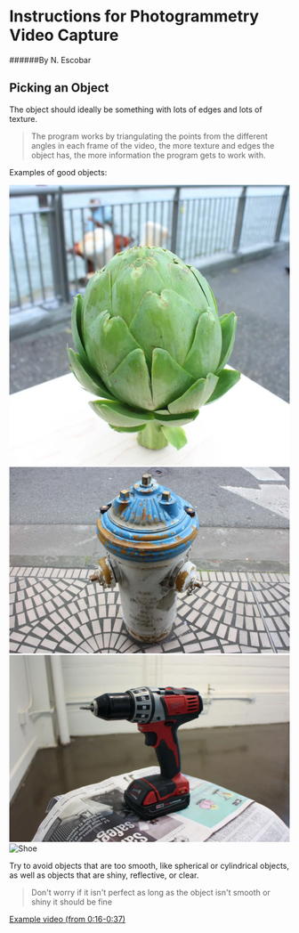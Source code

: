 # Instructions for Photogrammetry Video Capture
######By N. Escobar

## Picking an Object
The object should ideally be something with lots of edges 
and lots of texture.

> The program works by triangulating the points from the 
> different angles in each frame of the video, the more 
> texture and edges the object has, the more information
> the program gets to work with.

Examples of good objects:

![Artichoke](artichoke.webp)
![Hydrant](hydrant.webp)
![Drill](drill.webp)
![Shoe](shoe1.jpeg)

Try to avoid objects that are too smooth, like spherical 
or cylindrical objects, as well as objects that are
shiny, reflective, or clear.

> Don't worry if it isn't perfect as long as the object 
> isn't smooth or shiny it should be fine



[Example video (from 0:16-0:37)](https://youtu.be/i8AdX6OCvHg?t=16)